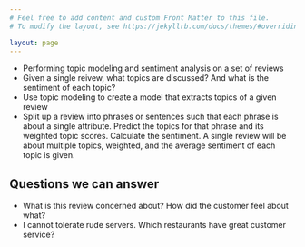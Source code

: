 ```yaml
---
# Feel free to add content and custom Front Matter to this file.
# To modify the layout, see https://jekyllrb.com/docs/themes/#overriding-theme-defaults

layout: page
---
```



- Performing topic modeling and sentiment analysis on a set of reviews
- Given a single reivew, what topics are discussed? And what is the sentiment of each topic?
- Use topic modeling to create a model that extracts topics of a given review
- Split up a review into phrases or sentences such that each phrase is about a single attribute. Predict the topics for that phrase and its weighted topic scores. Calculate the sentiment. A single review will be about multiple topics, weighted, and the average sentiment of each topic is given. 

## Questions we can answer
- What is this review concerned about? How did the customer feel about what?
- I cannot tolerate rude servers. Which restaurants have great customer service?

